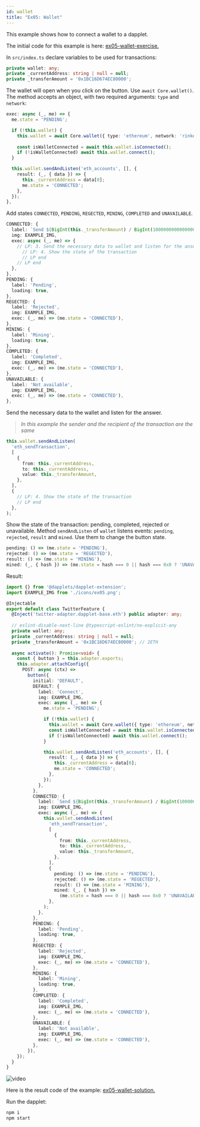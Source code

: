 ```yaml
---
id: wallet
title: "Ex05: Wallet"
---
```


This example shows how to connect a wallet to a dapplet.

The initial code for this example is here: [ex05-wallet-exercise.](https://github.com/dapplets/dapplet-template/tree/ex05-wallet-exercise)

In `src/index.ts` declare variables to be used for transactions:

```typescript
private wallet: any;
private _currentAddress: string | null = null;
private _transferAmount = '0x1BC16D674EC80000';
```

The wallet will open when you click on the button. Use `await Core.wallet()`. The method accepts an object, with two required arguments: `type` and `network`:

```ts
exec: async (_, me) => {
  me.state = 'PENDING';

  if (!this.wallet) {
    this.wallet = await Core.wallet({ type: 'ethereum', network: 'rinkeby' });
    
    const isWalletConnected = await this.wallet.isConnected();
    if (!isWalletConnected) await this.wallet.connect();
  }

  this.wallet.sendAndListen('eth_accounts', [], {
    result: (_, { data }) => {
      this._currentAddress = data[0];
      me.state = 'CONNECTED';
    },
  });
},
```

Add states `CONNECTED`, `PENDING`, `REGECTED`, `MINING`, `COMPLETED` and `UNAVAILABLE`.

```ts
CONNECTED: {
  label: `Send ${BigInt(this._transferAmount) / BigInt(1000000000000000000)} ETH`,
  img: EXAMPLE_IMG,
  exec: async (_, me) => {
    // LP: 3. Send the necessary data to wallet and listen for the answer.
      // LP: 4. Show the state of the transaction
      // LP end
    // LP end
  },
},
PENDING: {
  label: 'Pending',
  loading: true,
},
REGECTED: {
  label: 'Rejected',
  img: EXAMPLE_IMG,
  exec: (_, me) => (me.state = 'CONNECTED'),
},
MINING: {
  label: 'Mining',
  loading: true,
},
COMPLETED: {
  label: 'Completed',
  img: EXAMPLE_IMG,
  exec: (_, me) => (me.state = 'CONNECTED'),
},
UNAVAILABLE: {
  label: 'Not available',
  img: EXAMPLE_IMG,
  exec: (_, me) => (me.state = 'CONNECTED'),
},
```

Send the necessary data to the wallet and listen for the answer.

> *In this example the sender and the recipient of the transaction are the same*

```ts
this.wallet.sendAndListen(
  'eth_sendTransaction',
  [
    {
      from: this._currentAddress,
      to: this._currentAddress,
      value: this._transferAmount,
    },
  ],
  {
    // LP: 4. Show the state of the transaction
    // LP end
  },
);
```

Show the state of the transaction: pending, completed, rejected or unavailable.
Method `sendAndListen` of `wallet` listens events: `pending`, `rejected`, `result` and `mined`.
Use them to change the button state.

```ts
pending: () => (me.state = 'PENDING'),
rejected: () => (me.state = 'REGECTED'),
result: () => (me.state = 'MINING'),
mined: (_, { hash }) => (me.state = hash === 0 || hash === 0x0 ? 'UNAVAILABLE' : 'COMPLETED'),
```

Result:

```ts
import {} from '@dapplets/dapplet-extension';
import EXAMPLE_IMG from './icons/ex05.png';

@Injectable
export default class TwitterFeature {
  @Inject('twitter-adapter.dapplet-base.eth') public adapter: any;
  
  // eslint-disable-next-line @typescript-eslint/no-explicit-any
  private wallet: any;
  private _currentAddress: string | null = null;
  private _transferAmount = '0x1BC16D674EC80000'; // 2ETH
  
  async activate(): Promise<void> {
    const { button } = this.adapter.exports;
    this.adapter.attachConfig({
      POST: async (ctx) =>
        button({
          initial: 'DEFAULT',
          DEFAULT: {
            label: 'Connect',
            img: EXAMPLE_IMG,
            exec: async (_, me) => {
              me.state = 'PENDING';

              if (!this.wallet) {
                this.wallet = await Core.wallet({ type: 'ethereum', network: 'rinkeby' });
                const isWalletConnected = await this.wallet.isConnected();
                if (!isWalletConnected) await this.wallet.connect();
              }

              this.wallet.sendAndListen('eth_accounts', [], {
                result: (_, { data }) => {
                  this._currentAddress = data[0];
                  me.state = 'CONNECTED';
                },
              });
            },
          },
          CONNECTED: {
            label: `Send ${BigInt(this._transferAmount) / BigInt(1000000000000000000)} ETH`,
            img: EXAMPLE_IMG,
            exec: async (_, me) => {
              this.wallet.sendAndListen(
                'eth_sendTransaction',
                [
                  {
                    from: this._currentAddress,
                    to: this._currentAddress,
                    value: this._transferAmount,
                  },
                ],
                {
                  pending: () => (me.state = 'PENDING'),
                  rejected: () => (me.state = 'REGECTED'),
                  result: () => (me.state = 'MINING'),
                  mined: (_, { hash }) =>
                    (me.state = hash === 0 || hash === 0x0 ? 'UNAVAILABLE' : 'COMPLETED'),
                },
              );
            },
          },
          PENDING: {
            label: 'Pending',
            loading: true,
          },
          REGECTED: {
            label: 'Rejected',
            img: EXAMPLE_IMG,
            exec: (_, me) => (me.state = 'CONNECTED'),
          },
          MINING: {
            label: 'Mining',
            loading: true,
          },
          COMPLETED: {
            label: 'Completed',
            img: EXAMPLE_IMG,
            exec: (_, me) => (me.state = 'CONNECTED'),
          },
          UNAVAILABLE: {
            label: 'Not available',
            img: EXAMPLE_IMG,
            exec: (_, me) => (me.state = 'CONNECTED'),
          },
        }),
    });
  }
}
```

![video](/video/ex05-wallet.gif)

Here is the result code of the example: [ex05-wallet-solution.](https://github.com/dapplets/dapplet-template/tree/ex05-wallet-solution)

Run the dapplet:

```bash
npm i
npm start
```
